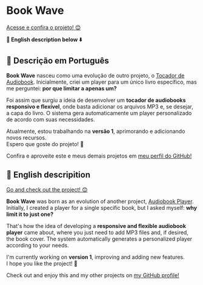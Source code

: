 
# Book Wave  
[Acesse e confira o projeto! 😊](https://carlos04js.github.io/BookWave_V1/)  

**🚨 English description below ⬇️**  

## 📖 Descrição em Português  

**Book Wave** nasceu como uma evolução de outro projeto, o [Tocador de Audiobook](https://carlos04js.github.io/AudioBook/). Inicialmente, criei um player para um único livro específico, mas me perguntei: **por que limitar a apenas um?**  

Foi assim que surgiu a ideia de desenvolver um **tocador de audiobooks responsivo e flexível**, onde basta adicionar os arquivos MP3 e, se desejar, a capa do livro. O sistema gera automaticamente um player personalizado de acordo com suas necessidades.  

Atualmente, estou trabalhando na **versão 1**, aprimorando e adicionando novos recursos.  
Espero que goste do projeto! 🚀  

Confira e aproveite este e meus demais projetos em [meu perfil do GitHub!](https://github.com/carlos04js)



## 📖 English descripition

[Go and check out the project! 😊](https://carlos04js.github.io/BookWave_V1/)  
  

**Book Wave** was born as an evolution of another project, [Audiobook Player](https://carlos04js.github.io/AudioBook/). Initially, I created a player for a single specific book, but I asked myself: **why limit it to just one?**  

That's how the idea of ​​developing a **responsive and flexible audiobook player** came about, where you just need to add MP3 files and, if desired, the book cover. The system automatically generates a personalized player according to your needs.  

I'm currently working on **version 1**, improving and adding new features.  
I hope you like the project! 🚀

Check out and enjoy this and my other projects on [my GitHub profile!](https://github.com/carlos04js)
